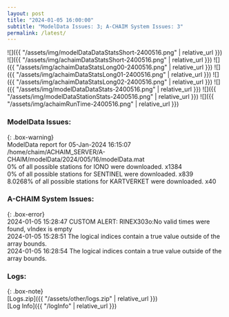 ```yaml
---
layout: post
title: "2024-01-05 16:00:00"
subtitle: "ModelData Issues: 3; A-CHAIM System Issues: 3"
permalink: /latest/
---
```


![]({{ "/assets/img/modelDataDataStatsShort-2400516.png" | relative_url }})
![]({{ "/assets/img/achaimDataStatsShort-2400516.png" | relative_url }})
![]({{ "/assets/img/achaimDataStatsLong00-2400516.png" | relative_url }})
![]({{ "/assets/img/achaimDataStatsLong01-2400516.png" | relative_url }})
![]({{ "/assets/img/achaimDataStatsLong02-2400516.png" | relative_url }})
![]({{ "/assets/img/modelDataDataStats-2400516.png" | relative_url }})
![]({{ "/assets/img/modelDataStationStats-2400516.png" | relative_url }})
![]({{ "/assets/img/achaimRunTime-2400516.png" | relative_url }})


### ModelData Issues:  
  
{: .box-warning}  
 ModelData report for 05-Jan-2024 16:15:07   
 /home/chaim/ACHAIM_SERVER/A-CHAIM/modelData/2024/005/16/modelData.mat   
 0% of all possible stations for IONO were downloaded. x1384   
 0% of all possible stations for SENTINEL were downloaded. x839   
 8.0268% of all possible stations for KARTVERKET were downloaded. x40   
  
### A-CHAIM System Issues:  
  
{: .box-error}  
2024-01-05 15:28:47 CUSTOM ALERT: RINEX303o:No valid times were found, vIndex is empty  
2024-01-05 15:28:51 The logical indices contain a true value outside of the array bounds.  
2024-01-05 16:28:54 The logical indices contain a true value outside of the array bounds.  

### Logs:  
  
{: .box-note}  
[Logs.zip]({{ "/assets/other/logs.zip" | relative_url }})  
[Log Info]({{ "/logInfo" | relative_url }})  
